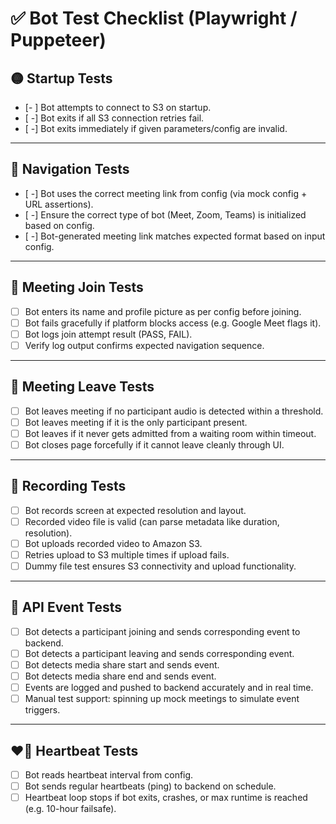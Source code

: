 # ✅ Bot Test Checklist (Playwright / Puppeteer)

## 🟡 Startup Tests
- [- ] Bot attempts to connect to S3 on startup.
- [ -] Bot exits if all S3 connection retries fail.
- [ -] Bot exits immediately if given parameters/config are invalid.

---

## 🧭 Navigation Tests
- [ -] Bot uses the correct meeting link from config (via mock config + URL assertions).
- [ -] Ensure the correct type of bot (Meet, Zoom, Teams) is initialized based on config.
- [ -] Bot-generated meeting link matches expected format based on input config.

---

## 🚪 Meeting Join Tests
- [ ] Bot enters its name and profile picture as per config before joining.
- [ ] Bot fails gracefully if platform blocks access (e.g. Google Meet flags it).
- [ ] Bot logs join attempt result (PASS, FAIL).
- [ ] Verify log output confirms expected navigation sequence.

---

## 👋 Meeting Leave Tests
- [ ] Bot leaves meeting if no participant audio is detected within a threshold.
- [ ] Bot leaves meeting if it is the only participant present.
- [ ] Bot leaves if it never gets admitted from a waiting room within timeout.
- [ ] Bot closes page forcefully if it cannot leave cleanly through UI.

---

## 🎥 Recording Tests
- [ ] Bot records screen at expected resolution and layout.
- [ ] Recorded video file is valid (can parse metadata like duration, resolution).
- [ ] Bot uploads recorded video to Amazon S3.
- [ ] Retries upload to S3 multiple times if upload fails.
- [ ] Dummy file test ensures S3 connectivity and upload functionality.

---

## 📡 API Event Tests
- [ ] Bot detects a participant joining and sends corresponding event to backend.
- [ ] Bot detects a participant leaving and sends corresponding event.
- [ ] Bot detects media share start and sends event.
- [ ] Bot detects media share end and sends event.
- [ ] Events are logged and pushed to backend accurately and in real time.
- [ ] Manual test support: spinning up mock meetings to simulate event triggers.

---

## ❤️‍🔥 Heartbeat Tests
- [ ] Bot reads heartbeat interval from config.
- [ ] Bot sends regular heartbeats (ping) to backend on schedule.
- [ ] Heartbeat loop stops if bot exits, crashes, or max runtime is reached (e.g. 10-hour failsafe).